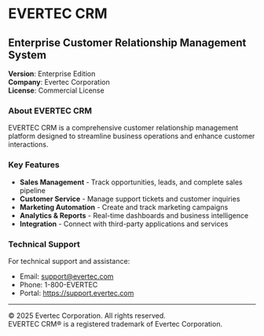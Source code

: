 # EVERTEC CRM

## Enterprise Customer Relationship Management System

**Version**: Enterprise Edition  
**Company**: Evertec Corporation  
**License**: Commercial License

### About EVERTEC CRM

EVERTEC CRM is a comprehensive customer relationship management platform designed to streamline business operations and enhance customer interactions.

### Key Features

- **Sales Management** - Track opportunities, leads, and complete sales pipeline
- **Customer Service** - Manage support tickets and customer inquiries  
- **Marketing Automation** - Create and track marketing campaigns
- **Analytics & Reports** - Real-time dashboards and business intelligence
- **Integration** - Connect with third-party applications and services

### Technical Support

For technical support and assistance:
- Email: support@evertec.com
- Phone: 1-800-EVERTEC
- Portal: https://support.evertec.com

---

© 2025 Evertec Corporation. All rights reserved.  
EVERTEC CRM® is a registered trademark of Evertec Corporation.
